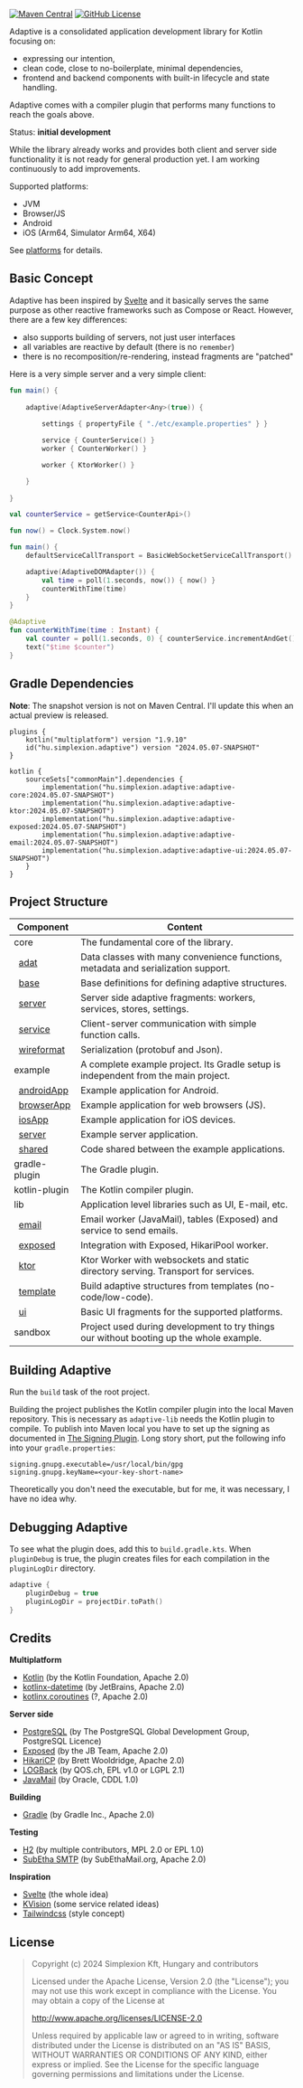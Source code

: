 [![Maven Central](https://img.shields.io/maven-central/v/hu.simplexion.adaptive/adaptive-core)](https://mvnrepository.com/artifact/hu.simplexion.adaptive/adaptive-core)
[![GitHub License](https://img.shields.io/badge/license-Apache%20License%202.0-blue.svg?style=flat)](http://www.apache.org/licenses/LICENSE-2.0)

Adaptive is a consolidated application development library for Kotlin focusing on:

* expressing our intention,
* clean code, close to no-boilerplate, minimal dependencies,
* frontend and backend components with built-in lifecycle and state handling.

Adaptive comes with a compiler plugin that performs many functions to reach the goals above.

Status: **initial development**

While the library already works and provides both client and server side functionality it
is not ready for general production yet. I am working continuously to add improvements.

Supported platforms:

* JVM
* Browser/JS
* Android
* iOS (Arm64, Simulator Arm64, X64)

See [platforms](./doc/platforms/README.md) for details.

## Basic Concept

Adaptive has been inspired by [Svelte](https://svelte.dev) and it basically serves the same purpose as other 
reactive frameworks such as Compose or React. However, there are a few key differences:

* also supports building of servers, not just user interfaces
* all variables are reactive by default (there is no `remember`)
* there is no recomposition/re-rendering, instead fragments are "patched"

Here is a very simple server and a very simple client:

```kotlin
fun main() {
    
    adaptive(AdaptiveServerAdapter<Any>(true)) {
    
        settings { propertyFile { "./etc/example.properties" } }

        service { CounterService() }
        worker { CounterWorker() }

        worker { KtorWorker() }

    }
    
}
```

```kotlin
val counterService = getService<CounterApi>()

fun now() = Clock.System.now()

fun main() {
    defaultServiceCallTransport = BasicWebSocketServiceCallTransport()

    adaptive(AdaptiveDOMAdapter()) {
        val time = poll(1.seconds, now()) { now() }
        counterWithTime(time)
    }
}

@Adaptive
fun counterWithTime(time : Instant) {
    val counter = poll(1.seconds, 0) { counterService.incrementAndGet() }
    text("$time $counter")
}
```

## Gradle Dependencies

**Note**: The snapshot version is not on Maven Central. I'll update this when an actual preview is released.

```text
plugins {
    kotlin("multiplatform") version "1.9.10"
    id("hu.simplexion.adaptive") version "2024.05.07-SNAPSHOT"
}

kotlin {
    sourceSets["commonMain"].dependencies {
        implementation("hu.simplexion.adaptive:adaptive-core:2024.05.07-SNAPSHOT")
        implementation("hu.simplexion.adaptive:adaptive-ktor:2024.05.07-SNAPSHOT")        
        implementation("hu.simplexion.adaptive:adaptive-exposed:2024.05.07-SNAPSHOT")
        implementation("hu.simplexion.adaptive:adaptive-email:2024.05.07-SNAPSHOT")
        implementation("hu.simplexion.adaptive:adaptive-ui:2024.05.07-SNAPSHOT")
    }
}
```

## Project Structure

| Component                                             | Content                                                                                 |
|-------------------------------------------------------|-----------------------------------------------------------------------------------------|
| core                                                  | The fundamental core of the library.                                                    |
| &nbsp;&nbsp;[adat](doc/adat/README.md)                | Data classes with many convenience functions, metadata and serialization support.       |
| &nbsp;&nbsp;[base](doc/base/README.md)                | Base definitions for defining adaptive structures.                                      |
| &nbsp;&nbsp;[server](doc/server/README.md)            | Server side adaptive fragments: workers, services, stores, settings.                    |
| &nbsp;&nbsp;[service](doc/service/README.md)          | Client-server communication with simple function calls.                                 |
| &nbsp;&nbsp;[wireformat](doc/wireformat/README.md)    | Serialization (protobuf and Json).                                                      |
| example                                               | A complete example project. Its Gradle setup is independent from the main project.      |
| &nbsp;&nbsp;[androidApp](adaptive-example/androidApp) | Example application for Android.                                                        |
| &nbsp;&nbsp;[browserApp](adaptive-example/browserApp) | Example application for web browsers (JS).                                              |
| &nbsp;&nbsp;[iosApp](adaptive-example/iosApp)         | Example application for iOS devices.                                                    |
| &nbsp;&nbsp;[server](adaptive-example/server)         | Example server application.                                                             |
| &nbsp;&nbsp;[shared](adaptive-example/shared)         | Code shared between the example applications.                                           |
| gradle-plugin                                         | The Gradle plugin.                                                                      |
| kotlin-plugin                                         | The Kotlin compiler plugin.                                                             |
| lib                                                   | Application level libraries such as UI, E-mail, etc.                                    |
| &nbsp;&nbsp;[email](adaptive-lib/adaptive-email)      | Email worker (JavaMail), tables (Exposed) and service to send emails.                   |
| &nbsp;&nbsp;[exposed](adaptive-lib/adaptive-exposed)  | Integration with Exposed, HikariPool worker.                                            |
| &nbsp;&nbsp;[ktor](adaptive-lib/adaptive-ktor)        | Ktor Worker with websockets and static directory serving. Transport for services.       |
| &nbsp;&nbsp;[template](adaptive-lib/adaptive-template)| Build adaptive structures from templates (no-code/low-code).                            |
| &nbsp;&nbsp;[ui](adaptive-lib/adaptive-ui)            | Basic UI fragments for the supported platforms.                                         |
| sandbox                                               | Project used during development to try things our without booting up the whole example. |

## Building Adaptive

Run the `build` task of the root project.

Building the project publishes the Kotlin compiler plugin into the local Maven repository. This is necessary as `adaptive-lib`
needs the Kotlin plugin to compile. To publish into Maven local you have to set up the signing as documented in
[The Signing Plugin](https://docs.gradle.org/current/userguide/signing_plugin.html). Long story short, put the
following info into your `gradle.properties`:

```properties
signing.gnupg.executable=/usr/local/bin/gpg
signing.gnupg.keyName=<your-key-short-name>
```

Theoretically you don't need the executable, but for me, it was necessary, I have no idea why.

## Debugging Adaptive

To see what the plugin does, add this to `build.gradle.kts`. When `pluginDebug` is true, the plugin creates
files for each compilation in the `pluginLogDir` directory.

```kotlin
adaptive {
    pluginDebug = true
    pluginLogDir = projectDir.toPath()
}
```

## Credits

**Multiplatform**

* [Kotlin](https://kotlinlang.org) (by the Kotlin Foundation, Apache 2.0)
* [kotlinx-datetime](https://github.com/Kotlin/kotlinx-datetime) (by JetBrains, Apache 2.0)
* [kotlinx.coroutines](https://github.com/Kotlin/kotlinx.coroutines) (?, Apache 2.0)

**Server side**

* [PostgreSQL](https://www.postgresql.org) (by The PostgreSQL Global Development Group, PostgreSQL Licence)
* [Exposed](https://github.com/JetBrains/Exposed) (by the JB Team, Apache 2.0)
* [HikariCP](https://github.com/brettwooldridge/HikariCP) (by Brett Wooldridge, Apache 2.0)
* [LOGBack](http://logback.qos.ch) (by QOS.ch, EPL v1.0 or LGPL 2.1)
* [JavaMail](https://javaee.github.io/javamail/)  (by Oracle, CDDL 1.0)

**Building**

* [Gradle](https://gradle.org) (by Gradle Inc., Apache 2.0)

**Testing**

* [H2](https://www.h2database.com/) (by multiple contributors, MPL 2.0 or EPL 1.0)
* [SubEtha SMTP](https://github.com/voodoodyne/subethasmtp) (by SubEthaMail.org, Apache 2.0)

**Inspiration**

* [Svelte](https://svelte.dev) (the whole idea)
* [KVision](https://kvision.io) (some service related ideas)
* [Tailwindcss](https://tailwindcss.com) (style concept)

## License

> Copyright (c) 2024 Simplexion Kft, Hungary and contributors
>
> Licensed under the Apache License, Version 2.0 (the "License");
> you may not use this work except in compliance with the License.
> You may obtain a copy of the License at
>
>    http://www.apache.org/licenses/LICENSE-2.0
>
> Unless required by applicable law or agreed to in writing, software
> distributed under the License is distributed on an "AS IS" BASIS,
> WITHOUT WARRANTIES OR CONDITIONS OF ANY KIND, either express or implied.
> See the License for the specific language governing permissions and
> limitations under the License.
